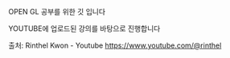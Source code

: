 OPEN GL 공부를 위한 깃 입니다

YOUTUBE에 업로드된 강의를 바탕으로 진행합니다

출처: Rinthel Kwon - Youtube
https://www.youtube.com/@rinthel